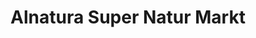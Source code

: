 ---
title: "Alnatura Super Natur Markt"
url: /darmstadt/alnatura-super-natur-markt-rheinstrasse/
shop: Supermarkt
---